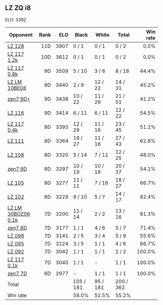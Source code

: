 ## LZ ZQ i8 ##

ELO: 3392

Opponent | Rank | ELO | Black | White | Total | Win rate
---------|-----:|----:|-------|-------|-------|-------:
[LZ 128](LZ%20128.md) | 11D | 3907 | 0 / 1 | 0 / 1 | 0 / 2 | 0.0%
[LZ 117 1.2k](LZ%20117%201.2k.md) | 10D | 3612 | 0 / 1 | 0 / 1 | 0 / 2 | 0.0%
[LZ 117 0.8k](LZ%20117%200.8k.md) | 9D | 3509 | 5 / 10 | 3 / 8 | 8 / 18 | 44.4%
[LZ LM 10BE08](LZ%20LM%2010BE08.md) | 9D | 3440 | 2 / 9 | 12 / 22 | 14 / 31 | 45.2%
[zen7 9D+](zen7%209D+.md) | 9D | 3438 | 10 / 22 | 11 / 29 | 21 / 51 | 41.2%
[LZ 116](LZ%20116.md) | 9D | 3414 | 6 / 11 | 6 / 11 | 12 / 22 | 54.5%
[LZ 117 0.4k](LZ%20117%200.4k.md) | 8D | 3393 | 12 / 29 | 11 / 16 | 23 / 45 | 51.1%
[LZ 111](LZ%20111.md) | 8D | 3364 | 16 / 27 | 11 / 16 | 27 / 43 | 62.8%
[LZ 108](LZ%20108.md) | 8D | 3320 | 5 / 14 | 7 / 11 | 12 / 25 | 48.0%
[zen7 9D](zen7%209D.md) | 8D | 3297 | 10 / 19 | 10 / 18 | 20 / 37 | 54.1%
[LZ 105](LZ%20105.md) | 8D | 3277 | 11 / 11 | 7 / 16 | 18 / 27 | 66.7%
[LZ 102](LZ%20102.md) | 8D | 3229 | 9 / 10 | 5 / 7 | 14 / 17 | 82.4%
[LZ LM 30BOZ06 0.1k](LZ%20LM%2030BOZ06%200.1k.md) | 7D | 3200 | 11 / 14 | 2 / 2 | 13 / 16 | 81.3%
[zen7 8D](zen7%208D.md) | 7D | 3177 | 1 / 1 | 4 / 6 | 5 / 7 | 71.4%
[LZ 098](LZ%20098.md) | 7D | 3141 | 2 / 5 | 3 / 4 | 5 / 9 | 55.6%
[LZ 095](LZ%20095.md) | 7D | 3124 | 3 / 5 | 1 / 1 | 4 / 6 | 66.7%
[LZ 092](LZ%20092.md) | 7D | 3042 | 1 / 1 | 1 / 1 | 2 / 2 | 100.0%
[LZ 117 0.1k](LZ%20117%200.1k.md) | 7D | 3040 | 1 / 1 | - | 1 / 1 | 100.0%
[zen7 7D](zen7%207D.md) | 6D | 2977 | - | 1 / 1 | 1 / 1 | 100.0%
Total | | | 105 / 181 | 95 / 181 | 200 / 362 | 
Win rate| | | 58.0% | 52.5% | 55.2% | 
